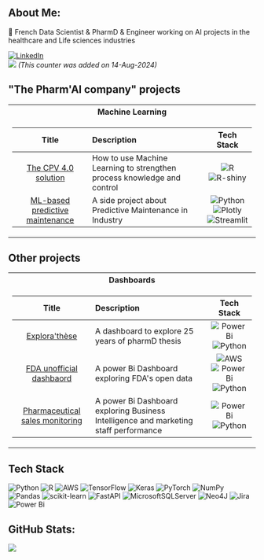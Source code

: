 ## About Me:
💊 French Data Scientist & PharmD & Engineer working on AI projects in the healthcare and Life sciences industries<br>

[![LinkedIn](https://img.shields.io/badge/LinkedIn-%230077B5.svg?logo=linkedin&logoColor=white)](https://linkedin.com/in/arnaud-duigou-data/) <br>
![](https://komarev.com/ghpvc/?username=arnaud-dg&color=brightgreen) <i>(This counter was added on 14-Aug-2024)</i>

## "The Pharm'AI company" projects
<table>
<tr><th style="width: 500px;">Machine Learning</th></tr>
<tr><td>

|Title | Description | Tech Stack|
|:--:|:---|:--:|
| [The CPV 4.0 solution](https://q927ad-arnaud-duigou.shinyapps.io/Shiny_CPV/) | How to use Machine Learning to strengthen process knowledge and control | ![R](https://img.shields.io/badge/r-%23276DC3.svg?style=for-the-badge&logo=r&logoColor=white) ![R-shiny](https://img.shields.io/badge/R%20shiny-8A2BE2) |
| [ML-based predictive maintenance](https://preventivemaintenanceaeronautics-fjonxrqfymxmggytlrqfew.streamlit.app/) | A side project about Predictive Maintenance in Industry | ![Python](https://img.shields.io/badge/python-3670A0?style=for-the-badge&logo=python&logoColor=ffdd54) ![Plotly](https://img.shields.io/badge/Plotly-%233F4F75.svg?style=for-the-badge&logo=plotly&logoColor=white) <br> ![Streamlit](https://img.shields.io/badge/Streamlit-black?style=flat-square&logo=Streamlit)|

</td></tr>
</table>

## Other projects

<table>
<tr><th style="width: 600px;">Dashboards</th></tr>
<tr><td>

|Title | Description | Tech Stack|
|:--:|:---|:--:|
| [Explora'thèse](https://app.powerbi.com/view?r=eyJrIjoiMmU5ZmM1Y2QtZWYzMC00YTkxLWFkMjItZTA2YzVmNmZkZTlkIiwidCI6IjRlNzE0NTBjLThmZjItNDk0Yi05NDc3LWZjMTUwMWVmMzdkZSJ9) | A dashboard to explore 25 years of pharmD thesis | ![Power Bi](https://img.shields.io/badge/power_bi-F2C811?style=for-the-badge&logo=powerbi&logoColor=black) ![Python](https://img.shields.io/badge/python-3670A0?style=for-the-badge&logo=python&logoColor=ffdd54) |
| [FDA unofficial dashbaord](https://app.powerbi.com/view?r=eyJrIjoiYzk1MTM5ZGQtZGVkYi00M2Y2LTg5ZDQtYzI2MmY5ZGE4ZWVhIiwidCI6IjRlNzE0NTBjLThmZjItNDk0Yi05NDc3LWZjMTUwMWVmMzdkZSJ9) | A power Bi Dashboard exploring FDA's open data | ![AWS](https://img.shields.io/badge/AWS-black?style=flat-square&logo=amazonaws) ![Power Bi](https://img.shields.io/badge/power_bi-F2C811?style=for-the-badge&logo=powerbi&logoColor=black) <br> ![Python](https://img.shields.io/badge/python-3670A0?style=for-the-badge&logo=python&logoColor=ffdd54)|
| [Pharmaceutical sales monitoring](https://app.powerbi.com/view?r=eyJrIjoiYWVjNmYwYTYtY2I0OC00NGQ5LThjZjEtYmEwMzE0NjJlNmMyIiwidCI6IjRlNzE0NTBjLThmZjItNDk0Yi05NDc3LWZjMTUwMWVmMzdkZSJ9) | A power Bi Dashboard exploring Business Intelligence and marketing staff performance | ![Power Bi](https://img.shields.io/badge/power_bi-F2C811?style=for-the-badge&logo=powerbi&logoColor=black) ![Python](https://img.shields.io/badge/python-3670A0?style=for-the-badge&logo=python&logoColor=ffdd54)|

</td></tr>
</table>

## Tech Stack
![Python](https://img.shields.io/badge/python-3670A0?style=for-the-badge&logo=python&logoColor=ffdd54) ![R](https://img.shields.io/badge/r-%23276DC3.svg?style=for-the-badge&logo=r&logoColor=white) ![AWS](https://img.shields.io/badge/AWS-%23FF9900.svg?style=for-the-badge&logo=amazon-aws&logoColor=white) ![TensorFlow](https://img.shields.io/badge/TensorFlow-%23FF6F00.svg?style=for-the-badge&logo=TensorFlow&logoColor=white) ![Keras](https://img.shields.io/badge/Keras-%23D00000.svg?style=for-the-badge&logo=Keras&logoColor=white) ![PyTorch](https://img.shields.io/badge/PyTorch-%23EE4C2C.svg?style=for-the-badge&logo=PyTorch&logoColor=white) ![NumPy](https://img.shields.io/badge/numpy-%23013243.svg?style=for-the-badge&logo=numpy&logoColor=white) ![Pandas](https://img.shields.io/badge/pandas-%23150458.svg?style=for-the-badge&logo=pandas&logoColor=white) ![scikit-learn](https://img.shields.io/badge/scikit--learn-%23F7931E.svg?style=for-the-badge&logo=scikit-learn&logoColor=white) ![FastAPI](https://img.shields.io/badge/FastAPI-005571?style=for-the-badge&logo=fastapi) ![MicrosoftSQLServer](https://img.shields.io/badge/Microsoft%20SQL%20Sever-CC2927?style=for-the-badge&logo=microsoft%20sql%20server&logoColor=white) ![Neo4J](https://img.shields.io/badge/Neo4j-008CC1?style=for-the-badge&logo=neo4j&logoColor=white) ![Jira](https://img.shields.io/badge/jira-%230A0FFF.svg?style=for-the-badge&logo=jira&logoColor=white) ![Power Bi](https://img.shields.io/badge/power_bi-F2C811?style=for-the-badge&logo=powerbi&logoColor=black)

## GitHub Stats:
![](https://github-readme-streak-stats.herokuapp.com/?user=arnaud-dg&theme=chartreuse-dark&hide_border=false)<br/>
